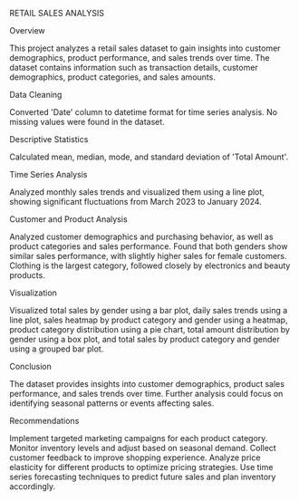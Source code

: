 RETAIL SALES ANALYSIS

Overview

This project analyzes a retail sales dataset to gain insights into customer demographics, product performance, and sales trends over time. The dataset contains information such as transaction details, customer demographics, product categories, and sales amounts.

Data Cleaning

Converted 'Date' column to datetime format for time series analysis.
No missing values were found in the dataset.

Descriptive Statistics

Calculated mean, median, mode, and standard deviation of 'Total Amount'.

Time Series Analysis

Analyzed monthly sales trends and visualized them using a line plot, showing significant fluctuations from March 2023 to January 2024.

Customer and Product Analysis

Analyzed customer demographics and purchasing behavior, as well as product categories and sales performance.
Found that both genders show similar sales performance, with slightly higher sales for female customers.
Clothing is the largest category, followed closely by electronics and beauty products.

Visualization

Visualized total sales by gender using a bar plot, daily sales trends using a line plot, sales heatmap by product category and gender using a heatmap, product category distribution using a pie chart, total amount distribution by gender using a box plot, and total sales by product category and gender using a grouped bar plot.

Conclusion

The dataset provides insights into customer demographics, product sales performance, and sales trends over time.
Further analysis could focus on identifying seasonal patterns or events affecting sales.

Recommendations

Implement targeted marketing campaigns for each product category.
Monitor inventory levels and adjust based on seasonal demand.
Collect customer feedback to improve shopping experience.
Analyze price elasticity for different products to optimize pricing strategies.
Use time series forecasting techniques to predict future sales and plan inventory accordingly.
